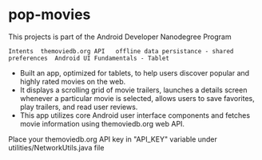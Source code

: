 # pop-movies

This projects is part of the Android Developer Nanodegree Program
```
Intents  themoviedb.org API   offline data persistance - shared preferences  Android UI Fundamentals - Tablet
```
- Built an app, optimized for tablets, to help users discover popular and highly rated movies on the web. 
- It displays a scrolling grid of movie trailers, launches a details screen whenever a particular movie is selected, allows users to save favorites, play trailers, and read user reviews.
- This app utilizes core Android user interface components and fetches movie information using themoviedb.org web API.

Place your themoviedb.org API key in "API_KEY" variable under utilities/NetworkUtils.java file
